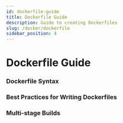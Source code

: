 ```yaml
---
id: dockerfile-guide
title: Dockerfile Guide
description: Guide to creating Dockerfiles
slug: /docker/dockerfile
sidebar_position: 4
---
```


# Dockerfile Guide

### Dockerfile Syntax

### Best Practices for Writing Dockerfiles

### Multi-stage Builds